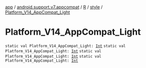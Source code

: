 [app](../../../index.md) / [android.support.v7.appcompat](../../index.md) / [R](../index.md) / [style](index.md) / [Platform_V14_AppCompat_Light](.)

# Platform_V14_AppCompat_Light

`static val Platform_V14_AppCompat_Light: `[`Int`](https://kotlinlang.org/api/latest/jvm/stdlib/kotlin/-int/index.html)
`static val Platform_V14_AppCompat_Light: `[`Int`](https://kotlinlang.org/api/latest/jvm/stdlib/kotlin/-int/index.html)
`static val Platform_V14_AppCompat_Light: `[`Int`](https://kotlinlang.org/api/latest/jvm/stdlib/kotlin/-int/index.html)
`static val Platform_V14_AppCompat_Light: `[`Int`](https://kotlinlang.org/api/latest/jvm/stdlib/kotlin/-int/index.html)